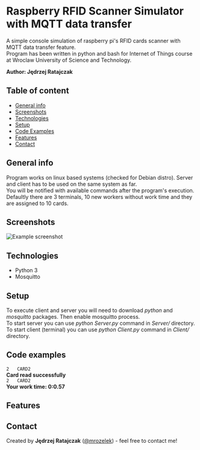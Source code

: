 # Raspberry RFID Scanner Simulator with MQTT data transfer
A simple console simulation of raspberry pi's RFID cards scanner with MQTT data transfer feature.  
Program has been written in python and bash for Internet of Things course at Wroclaw University of Science and Technology.

**Author: Jędrzej Ratajczak**

## Table of content
* [General info](#general-info)
* [Screenshots](#screenshots)
* [Technologies](#technologies)
* [Setup](#setup)
* [Code Examples](#code-examples)
* [Features](#features)
* [Contact](#contact)

## General info
Program works on linux based systems (checked for Debian distro). Server and client has to be used on the same system as far.  
You will be notified with available commands after the program's execution. Defaultly there are 3 terminals,
10 new workers without work time and they are assigned to 10 cards.

## Screenshots
![Example screenshot](./img/screenshot.png)

## Technologies
* Python 3
* Mosquitto

## Setup
To execute client and server you will need to download *python* and *mosquitto* packages. Then enable mosquitto process.  
To start server you can use *python Server.py* command in *Server/* directory.  
To start client (terminal) you can use *python Client.py* command in *Client/* directory.

## Code examples
`2  
CARD2`  
**Card read successfully**  
`2  
CARD2`  
**Your work time: 0:0.57**

## Features

## Contact
Created by **Jędrzej Ratajczak** ([@mrozelek](https://github.com/Mrozelek)) - feel free to contact me!
